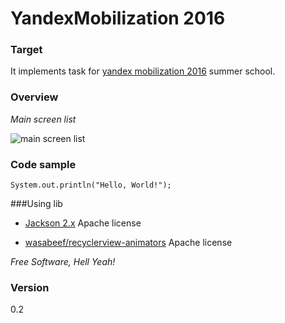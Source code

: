 # YandexMobilization 2016

### Target
It implements task for [yandex mobilization 2016] summer school.

### Overview
*Main screen list*

![main screen list](http://sk.uploads.im/t/QP4Ak.gif)

### Code sample

``
System.out.println("Hello, World!");
``

###Using lib

 - [Jackson 2.x]
Apache license 

 - [wasabeef/recyclerview-animators]
Apache license 


*Free Software, Hell Yeah!*

### Version 

0.2




[Jackson 2.x]: <http://wiki.fasterxml.com/JacksonLicensing>
[wasabeef/recyclerview-animators]: <https://github.com/wasabeef/recyclerview-animators>
[yandex mobilization 2016]: <https://academy.yandex.ru/events/mobdev/msk-2016/register>






